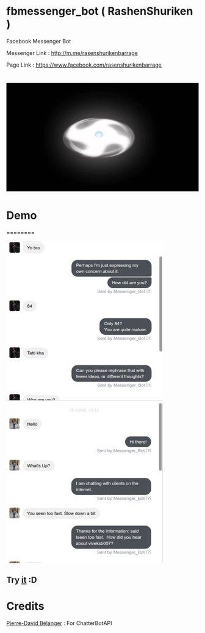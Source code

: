 # fbmessenger_bot ( RashenShuriken )
Facebook Messenger Bot 

Messenger Link : http://m.me/rasenshurikenbarrage 

Page Link : https://www.facebook.com/rasenshurikenbarrage

![Avatar](/sshots/rasenshuriken.jpg)
========
# Demo
========
<div>
<img src='/sshots/ss1.png' width='410' height='420'>
<img src='/sshots/ss2.png' width='410' height='420'>
</div>

## Try [it](https://www.facebook.com/rasenshurikenbarrage) :D

# Credits

[Pierre-David Bélanger](https://github.com/pierredavidbelanger) : For ChatterBotAPI
